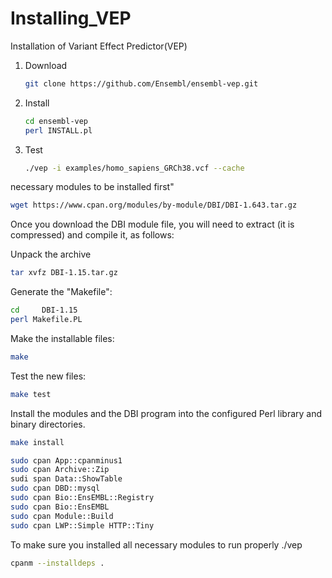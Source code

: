 # Installing_VEP
Installation of Variant Effect Predictor(VEP) 

1. Download
   ```sh
   git clone https://github.com/Ensembl/ensembl-vep.git
   ```

2. Install
   ```sh
   cd ensembl-vep
   perl INSTALL.pl
   ```

3. Test
   ```sh
   ./vep -i examples/homo_sapiens_GRCh38.vcf --cache
   ```




necessary modules to be installed first"

```sh
wget https://www.cpan.org/modules/by-module/DBI/DBI-1.643.tar.gz
```

Once you download the DBI module file, you will need to extract (it is compressed) and compile it, as follows:

Unpack the archive
```sh
tar xvfz DBI-1.15.tar.gz
```
Generate the "Makefile":
```sh
cd     DBI-1.15
perl Makefile.PL
```
Make the installable files:
```sh
make
```
Test the new files:
```sh
make test
```
Install the modules and the DBI program into the configured Perl library and binary directories.
```sh
make install
```

```sh
sudo cpan App::cpanminus1
sudo cpan Archive::Zip
sudi span Data::ShowTable
sudo cpan DBD::mysql
sudo cpan Bio::EnsEMBL::Registry
sudo cpan Bio::EnsEMBL
sudo cpan Module::Build
sudo cpan LWP::Simple HTTP::Tiny
```

To make sure you installed all necessary modules to run properly ./vep
```sh
cpanm --installdeps . 
```

